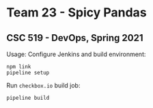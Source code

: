 # Team 23 - Spicy Pandas
## CSC 519 - DevOps, Spring 2021

Usage:
Configure Jenkins and build environment:
```shell
npm link
pipeline setup
```

Run `checkbox.io` build job:
```shell
pipeline build
```
